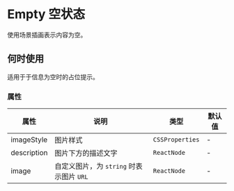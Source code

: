 # Empty 空状态

使用场景插画表示内容为空。

## 何时使用

适用于于信息为空时的占位提示。

<code src="./demos/demo1.tsx"></code>

### 属性

| 属性        | 说明                                     | 类型            | 默认值 |
| ----------- | ---------------------------------------- | --------------- | ------ |
| imageStyle  | 图片样式                                 | `CSSProperties` | -      |
| description | 图片下方的描述文字                       | `ReactNode`     | -      |
| image       | 自定义图片，为 `string` 时表示图片 `URL` | `ReactNode`     | -      |
